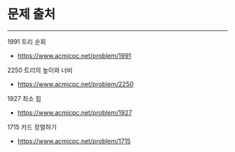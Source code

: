 # 문제 출처

---
1991 트리 순회
- https://www.acmicpc.net/problem/1991

2250 트리의 높이와 너비
- https://www.acmicpc.net/problem/2250

1927 최소 힙
- https://www.acmicpc.net/problem/1927

1715 카드 정렬하기
- https://www.acmicpc.net/problem/1715